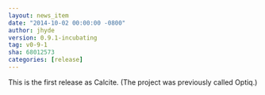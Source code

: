 ```yaml
---
layout: news_item
date: "2014-10-02 00:00:00 -0800"
author: jhyde
version: 0.9.1-incubating
tag: v0-9-1
sha: 68012573
categories: [release]
---
```


This is the first release as Calcite. (The project was previously called Optiq.)
